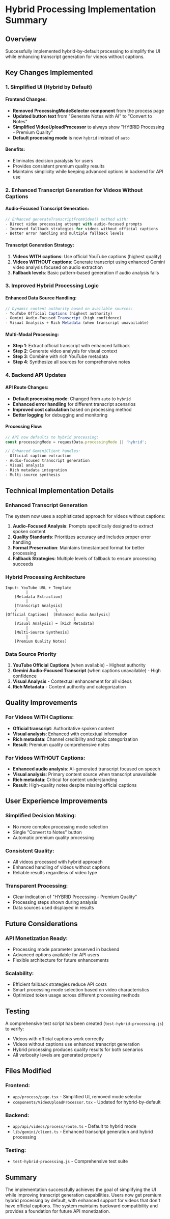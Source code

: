 # Hybrid Processing Implementation Summary

## Overview

Successfully implemented hybrid-by-default processing to simplify the UI while enhancing transcript generation for videos without captions.

## Key Changes Implemented

### 1. Simplified UI (Hybrid by Default)

#### Frontend Changes:
- **Removed ProcessingModeSelector component** from the process page
- **Updated button text** from "Generate Notes with AI" to "Convert to Notes"
- **Simplified VideoUploadProcessor** to always show "HYBRID Processing - Premium Quality"
- **Default processing mode** is now `hybrid` instead of `auto`

#### Benefits:
- Eliminates decision paralysis for users
- Provides consistent premium quality results
- Maintains simplicity while keeping advanced options in backend for API use

### 2. Enhanced Transcript Generation for Videos Without Captions

#### Audio-Focused Transcript Generation:
```typescript
// Enhanced generateTranscriptFromVideo() method with:
- Direct video processing attempt with audio-focused prompts
- Improved fallback strategies for videos without official captions
- Better error handling and multiple fallback levels
```

#### Transcript Generation Strategy:
1. **Videos WITH captions**: Use official YouTube captions (highest quality)
2. **Videos WITHOUT captions**: Generate transcript using enhanced Gemini video analysis focused on audio extraction
3. **Fallback levels**: Basic pattern-based generation if audio analysis fails

### 3. Improved Hybrid Processing Logic

#### Enhanced Data Source Handling:
```typescript
// Dynamic content authority based on available sources:
- YouTube Official Captions (highest authority)
- Gemini Audio-Focused Transcript (high confidence)
- Visual Analysis + Rich Metadata (when transcript unavailable)
```

#### Multi-Modal Processing:
- **Step 1**: Extract official transcript with enhanced fallback
- **Step 2**: Generate video analysis for visual context
- **Step 3**: Combine with rich YouTube metadata
- **Step 4**: Synthesize all sources for comprehensive notes

### 4. Backend API Updates

#### API Route Changes:
- **Default processing mode**: Changed from `auto` to `hybrid`
- **Enhanced error handling** for different transcript scenarios
- **Improved cost calculation** based on processing method
- **Better logging** for debugging and monitoring

#### Processing Flow:
```javascript
// API now defaults to hybrid processing:
const processingMode = requestData.processingMode || 'hybrid';

// Enhanced GeminiClient handles:
- Official caption extraction
- Audio-focused transcript generation
- Visual analysis
- Rich metadata integration
- Multi-source synthesis
```

## Technical Implementation Details

### Enhanced Transcript Generation

The system now uses a sophisticated approach for videos without captions:

1. **Audio-Focused Analysis**: Prompts specifically designed to extract spoken content
2. **Quality Standards**: Prioritizes accuracy and includes proper error handling
3. **Format Preservation**: Maintains timestamped format for better processing
4. **Fallback Strategies**: Multiple levels of fallback to ensure processing succeeds

### Hybrid Processing Architecture

```
Input: YouTube URL + Template
         |
    [Metadata Extraction]
         |
    [Transcript Analysis]
    /                 \
[Official Captions]  [Enhanced Audio Analysis]
         |                    |
    [Visual Analysis] ← [Rich Metadata]
         |
    [Multi-Source Synthesis]
         |
    [Premium Quality Notes]
```

### Data Source Priority

1. **YouTube Official Captions** (when available) - Highest authority
2. **Gemini Audio-Focused Transcript** (when captions unavailable) - High confidence
3. **Visual Analysis** - Contextual enhancement for all videos
4. **Rich Metadata** - Content authority and categorization

## Quality Improvements

### For Videos WITH Captions:
- **Official transcript**: Authoritative spoken content
- **Visual analysis**: Enhanced with contextual information
- **Rich metadata**: Channel credibility and topic categorization
- **Result**: Premium quality comprehensive notes

### For Videos WITHOUT Captions:
- **Enhanced audio analysis**: AI-generated transcript focused on speech
- **Visual analysis**: Primary content source when transcript unavailable
- **Rich metadata**: Critical for content understanding
- **Result**: High-quality notes despite missing official captions

## User Experience Improvements

### Simplified Decision Making:
- No more complex processing mode selection
- Single "Convert to Notes" button
- Automatic premium quality processing

### Consistent Quality:
- All videos processed with hybrid approach
- Enhanced handling of videos without captions
- Reliable results regardless of video type

### Transparent Processing:
- Clear indication of "HYBRID Processing - Premium Quality"
- Processing steps shown during analysis
- Data sources used displayed in results

## Future Considerations

### API Monetization Ready:
- Processing mode parameter preserved in backend
- Advanced options available for API users
- Flexible architecture for future enhancements

### Scalability:
- Efficient fallback strategies reduce API costs
- Smart processing mode selection based on video characteristics
- Optimized token usage across different processing methods

## Testing

A comprehensive test script has been created (`test-hybrid-processing.js`) to verify:
- Videos with official captions work correctly
- Videos without captions use enhanced transcript generation
- Hybrid processing produces quality results for both scenarios
- All verbosity levels are generated properly

## Files Modified

### Frontend:
- `app/process/page.tsx` - Simplified UI, removed mode selector
- `components/VideoUploadProcessor.tsx` - Updated for hybrid-by-default

### Backend:
- `app/api/videos/process/route.ts` - Default to hybrid mode
- `lib/gemini/client.ts` - Enhanced transcript generation and hybrid processing

### Testing:
- `test-hybrid-processing.js` - Comprehensive test suite

## Summary

The implementation successfully achieves the goal of simplifying the UI while improving transcript generation capabilities. Users now get premium hybrid processing by default, with enhanced support for videos that don't have official captions. The system maintains backward compatibility and provides a foundation for future API monetization.